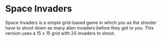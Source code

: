 # Space Invaders

Space Invaders is a simple grid-based game in which you as the shooter have to shoot down as many alien invaders before they get to you. This version uses a 15 x 15 grid with 20 invaders to shoot.

